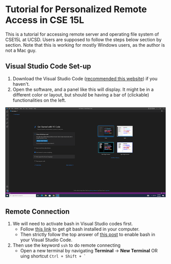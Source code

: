 # Tutorial for Personalized Remote Access in CSE 15L

This is a tutorial for accessing remote server and operating file system of CSE15L at UCSD. Users are supposed to follow the steps below section by section. Note that this is working for mostly Windows users, as the author is not a Mac guy.

## Visual Studio Code Set-up
1. Download the Visual Studio Code ([recommended this website](https://code.visualstudio.com/)) if you haven't.
2. Open the software, and a panel like this will display. It might be in a different color or layout, but should be having a bar of (clickable) functionalities on the left.

![Image](p1.png)

## Remote Connection
1. We will need to activate bash in Visual Studio codes first.
   - Follow [this link](https://gitforwindows.org/) to get git bash installed in your computer.
   - Then strictly follow the top answer of [this post](https://stackoverflow.com/questions/42606837/how-do-i-use-bash-on-windows-from-the-visual-studio-code-integrated-terminal/50527994#50527994) to enable bash in your Visual Studio Code.
2. Then use the keyword `ssh` to do remote connecting
   - Open a new terminal by navigating **Terminal** -> **New Terminal** OR uing shortcut ```Ctrl + Shift + ` ```
